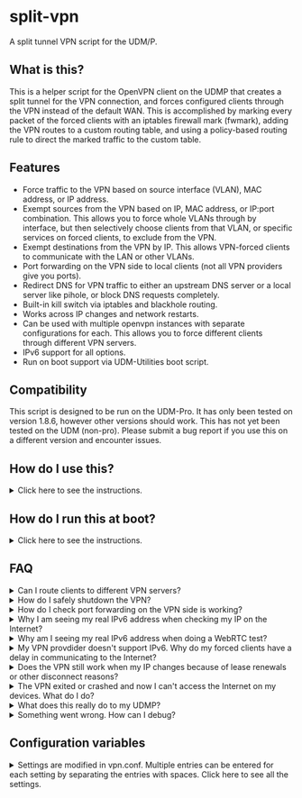 # split-vpn
A split tunnel VPN script for the UDM/P.

## What is this?

This is a helper script for the OpenVPN client on the UDMP that creates a split tunnel for the VPN connection, and forces configured clients through the VPN instead of the default WAN. This is accomplished by marking every packet of the forced clients with an iptables firewall mark (fwmark), adding the VPN routes to a custom routing table, and using a policy-based routing rule to direct the marked traffic to the custom table. 

## Features

* Force traffic to the VPN based on source interface (VLAN), MAC address, or IP address.
* Exempt sources from the VPN based on IP, MAC address, or IP:port combination. This allows you to force whole VLANs through by interface, but then selectively choose clients from that VLAN, or specific services on forced clients, to exclude from the VPN.
* Exempt destinations from the VPN by IP. This allows VPN-forced clients to communicate with the LAN or other VLANs.
* Port forwarding on the VPN side to local clients (not all VPN providers give you ports).
* Redirect DNS for VPN traffic to either an upstream DNS server or a local server like pihole, or block DNS requests completely.
* Built-in kill switch via iptables and blackhole routing.
* Works across IP changes and network restarts. 
* Can be used with multiple openvpn instances with separate configurations for each. This allows you to force different clients through different VPN servers. 
* IPv6 support for all options.
* Run on boot support via UDM-Utilities boot script.

## Compatibility

This script is designed to be run on the UDM-Pro. It has only been tested on version 1.8.6, however other versions should work. This has not yet been tested on the UDM (non-pro). Please submit a bug report if you use this on a different version and encounter issues. 

## How do I use this?

<details>
  <summary>Click here to see the instructions.</summary>

1. SSH into the UDM/P (assuming it's on 192.168.1.254).
```sh
ssh root@192.168.1.254
```
2. Download the scripts package and extract it to `/mnt/data/openvpn`.
```sh
cd /mnt/data
mkdir /mnt/data/openvpn
curl -sL https://github.com/peacey/split-vpn/archive/main.zip | unzip - "*/openvpn/*" -j -d openvpn && chmod +x openvpn/*.sh
```
3. Create a directory for your VPN provider's openvpn configuration files, and copy your VPN's configuration files (certificates, config, password files, etc) and the sample vpn.conf from `/mnt/data/openvpn/vpn.conf.sample`. NordVPN is used below as an example. 
```sh
mkdir /mnt/data/openvpn/nordvpn
cd /mnt/data/openvpn/nordvpn
curl https://downloads.nordcdn.com/configs/files/ovpn_legacy/servers/us-ca12.nordvpn.com.udp1194.ovpn --out nordvpn.ovpn
cp /mnt/data/openvpn/vpn.conf.sample /mnt/data/openvpn/nordvpn/vpn.conf
```
4. If your VPN provider uses a username/password, put them in a username_password.txt file in the same directory as the configuration with the username on the first line and password on the second line. Then either: 
    * Edit your VPN provider's openvpn config you downloaded in step 3 to reference the username_password.txt file by adding/changing this directive: `auth-user-pass username_password.txt`.
    * Use the `--auth-user-pass username_password.txt` option when you run openvpn below in step 6 or 8. 
    
    NOTE: The username/password for openvpn are usually given to you in a file or in your VPN provider's online portal. They are usually not the same as your login to the VPN. 
5. Edit the vpn.conf file with your desired settings. See the explanation of each setting [below](#configuration-variables). 
6. Run OpenVPN in the foreground to test if everything is working properly.
```sh
openvpn --config nordvpn.ovpn \
        --route-noexec \
        --up /mnt/data/openvpn/updown.sh \
        --down /mnt/data/openvpn/updown.sh \
        --script-security 2
```
7. If the connection works, check each client to make sure they are on the VPN by doing the following.

    * Check if you are seeing the VPN IPs when you visit http://whatismyip.host/. You can also test from command line, by running the following commands from your clients. Make sure you are not seeing your real IP anywhere, either IPv4 or IPv6.
    ```sh
    curl -4 ifconfig.co
    curl -6 ifconfig.co
    ```
        
      If you are seeing your real IPv6 address above, make sure that you are forcing your client through IPv6 as well as IPv4, by forcing through interface, MAC address, or the IPv6 directly. If IPv6 is not supported by your VPN provider, the IPv6 check will time out and not return anything. You should never see your real IPv6 address. 

    * Check for DNS leaks with the Extended Test on https://www.dnsleaktest.com/. If you see a DNS leak, try redirecting DNS with the DNS_IPV4_IP/DNS_IPV6_IP  options, or set DNS_IPV6_IP="REJECT" if your VPN provider does not support IPv6. 
    * Check for WebRTC leaks in your browser by visiting https://browserleaks.com/webrtc. If WebRTC is leaking your IPv6 IP, you need to disable WebRTC in your browser (if possible), or disable IPv6 completely by disabling it directly on your client or through the UDMP network settings for the client's VLAN.
    
8. If everything is working properly, stop the OpenVPN client by pressing Ctrl+C, and then run it in the background with the following command. You can modify the command to change `--ping-restart` or other options as needed. The only requirement is that you run updown.sh script as the up/down script and `--route-noexec` to disable OpenVPN from adding routes to the default table instead of our custom one.
```sh
nohup openvpn --config nordvpn.ovpn \
              --route-noexec \
              --up /mnt/data/openvpn/updown.sh \
              --down /mnt/data/openvpn/updown.sh \
              --script-security 2 \
              --ping-restart 15 \
              --mute-replay-warnings > openvpn.log &
```
9. Now you can exit the UDM/P. If you would like to start the VPN client at boot, please read on to the next section. 
10. If your VPN provider doesn't support IPv6, it is recommended to disable IPv6 for that VLAN in the UDMP settings, or on the client, so that you don't encounter any delays. If you don't disable IPv6, clients on that network will try to communicate over IPv6 first and fail, then fallback to IPv4. This creates a delay that can be avoided if IPv6 is turned off completely for that network or client.

</details>

## How do I run this at boot?

<details>
  <summary>Click here to see the instructions.</summary>

You can use [UDM Utilities Boot Script](https://github.com/boostchicken/udm-utilities/tree/master/on-boot-script) to run the VPN script at boot. The boot script survives across firmware upgrades too.

1. Set-up UDM Utilities Boot Script by following the instructions [here](https://github.com/boostchicken/udm-utilities/blob/master/on-boot-script/README.md).
2. Create a new file under `/mnt/data/on_boot.d/run-vpn.sh` and fill it with the following. 
```sh
#!/bin/sh
# Load configuration and run openvpn
cd /mnt/data/openvpn/nordvpn
source ./vpn.conf
/mnt/data/openvpn/add-vpn-iptables-rules.sh up ${DEV}
nohup openvpn --config nordvpn.ovpn \
              --route-noexec \
              --up /mnt/data/openvpn/updown.sh \
              --down /mnt/data/openvpn/updown.sh \
              --dev-type tun --dev ${DEV} \
              --script-security 2 \
              --ping-restart 15 \
              --mute-replay-warnings > openvpn.log &
```
Remember to modify the `cd` line and the `--config` openvpn option to point to your config. Comment out the `add-vpn-iptables-rules.sh` line if you want the iptables kill switch to not be activated until after the VPN connects.

3. Run `chmod +x /mnt/data/on_boot.d/run-vpn.sh` to give the script execute permissions. 
4. That's it. Now the VPN will start at every boot. 
5. Note that there is a short period between when the UDMP starts and when this script runs. This means there is a few seconds when the UDMP starts up when your forced clients **WILL** have access to your WAN and might leak their real IP, because the kill switch has not been activated yet. After the script runs, forced clients will not be able to access your WAN even if openvpn crashes or restarts (see the [REMOVE_KILLSWITCH_ON_EXIT](#configuration-variables) option below).

</details>

## FAQ
<details>
  <summary>Can I route clients to different VPN servers?</summary>
    Yes you can. Simply make a separate directory for each VPN server, and give them each a vpn.conf file with the clients you wish to force through them. Make sure the options ROUTE_TABLE, MARK, PREFIX, PREF, and DEV are unique for each vpn.conf file so the different VPN servers don't share the same tunnel device, route table, or fwmark.
   
   Afterwards, modify your run script like so (in this example, we are using Mullvad and NordVPN). Note that you need to cd into the correct directory for each different VPN server before running the openvpn command so that the correct config file is used for each and a unique TUN device is passed to openvpn.

    #!/bin/sh

    # Load configuartion for mullvad and run openvpn
    cd /mnt/data/openvpn/mullvad
    source ./vpn.conf
    /mnt/data/openvpn/add-vpn-iptables-rules.sh up ${DEV}
    nohup openvpn --config mullvad.conf \
                  --route-noexec \
                  --up /mnt/data/openvpn/updown.sh \
                  --down /mnt/data/openvpn/updown.sh \
                  --script-security 2 \
                  --dev-type tun --dev ${DEV} \
                  --ping-restart 15 \
                  --mute-replay-warnings > openvpn.log &

    # Load configuartion for nordvpn and run openvpn
    cd /mnt/data/openvpn/nordvpn
    source ./vpn.conf
    /mnt/data/openvpn/add-vpn-iptables-rules.sh up ${DEV}
    nohup openvpn --config nordvpn.ovpn \
                  --route-noexec \
                  --up /mnt/data/openvpn/updown.sh \
                  --down /mnt/data/openvpn/updown.sh \
                  --script-security 2 \
                  --dev-type tun --dev ${DEV} \
                  --ping-restart 15 \
                  --mute-replay-warnings > openvpn.log &

</details>

<details>
  <summary>How do I safely shutdown the VPN?</summary>
  Simply send the openvpn process the TERM signal. Killswitch and iptables rules will only be removed if the option REMOVE_KILLSWITCH_ON_EXIT is set to 1.
  
  1. If you want to kill all openvpn instances.
    
    killall -TERM openvpn
  
  2. If you want to kill a specific openvpn instance using tun0.
    
    kill -TERM $(pgrep -f "openvpn.*tun0")
  
</details>

<details>
  <summary>How do I check port forwarding on the VPN side is working?</summary>
  Use a port checking tool (like https://websistent.com/tools/open-port-check-tool/) and enter your VPN IP and VPN port number to test. Check both IPv6 and IPv4 if using. Alternatively, you can run the following command on your client which tells your IP and if the port is open. Make sure you are not seeing your real IP here and that the status for the port is reachable. Replace 21674 with your VPN port number. 
  
     curl -4 https://am.i.mullvad.net/port/21674
     curl -6 https://am.i.mullvad.net/port/21674
     
</details>

<details>
  <summary>Why I am seeing my real IPv6 address when checking my IP on the Internet?</summary>
  You shouldn't be seeing your real IPv6 address anywhere if you forced your clients over IPv6, even if your VPN doesn't support IPv6. Make sure that you are forcing your client through IPv6 as well as IPv4, by forcing through interface (FORCED_SOURCE_INTERFACE), MAC address (FORCED_SOURCE_MAC), or the IPv6 directly (FORCED_SOURCE_IPV6). If IPv6 is not supported by your VPN provider, IPv6 traffic should time out or be refused. For additional security if your VPN provider doesn't support IPv6, it is recommended to set the DNS_IPV6_IP option to "REJECT", or disable IPv6 for that network in the UDMP settings, so that IPv6 DNS leaks do not occur.
     
</details>

<details>
  <summary>Why am I seeing my real IPv6 address when doing a WebRTC test?</summary>
  WebRTC is a protocol that allows browsers to get your local and global IPs via JavaScript. WebRTC cannot be completely disabled at the network level because some browsers check the network interface directly to see what IP to return. Since IPv6 has global IPs directly assigned to the network interface, your non-VPN global IPv6 can be directly seen by the browser and leaked to WebRTC JavaScript calls. To solve this, you can do one of the following.

  * Disable WebRTC in the browser (not all browsers allow you to).
  * Disable JavaScript completely. 
  * Disable IPv6 completely either directly on the client (if you can), or by using the UDMP's network settings to turn off IPv6 for the client's VLAN.
  
</details>

<details>
  <summary>My VPN provdider doesn't support IPv6. Why do my forced clients have a delay in communicating to the Internet?</summary>
  If your VPN provider doesn't support IPv6 but you have IPv6 enabled on the network, clients will attempt to communicate over IPv6 first then fallback to IPv4 when the connection fails, since IPv6 is not supported on the VPN. To avoid this delay, it is recommended to disable IPv6 for that network/VLAN in the UDMP settings, or on the client directly. This ensures that the clients only use IPv4 and don't have to wait for IPv6 to time out first.
     
</details>

<details>
  <summary>Does the VPN still work when my IP changes because of lease renewals or other disconnect reasons?</summary>
    Yes, as long as you add the "--ping-restart X" option to the openvpn command line when you run it. This ensures that if there is a network disconnect for any reason, the OpenVPN client will restart and try to re-configure itself after X seconds until it connects again. The killswitch will still be active during the restart to block non-VPN traffic as long as you set REMOVE_KILLSWITCH_ON_EXIT=0 in the config.
  
</details>

<details>
  <summary>The VPN exited or crashed and now I can't access the Internet on my devices. What do I do?</summary>
  When the VPN process crashes, there is no cleanup done for the iptable rules and the killswitch is still active. This is also the case for a clean exit when you set the option REMOVE_KILLSWITCH_ON_EXIT=0. This is a safety feature so that there are no leaks if the VPN crashes.
  
  1. If you don't want to delete the killswitch and leak your real IP, re-run the openvpn run script or command to bring the VPN back up again.

  2. If you want to delete the killswitch so your forced clients can access your default network again instead of go through the VPN, run the following command (replace tun0 with the device you defined in the config file) after changing to the directory with the vpn.conf file. 
    
    cd /mnt/data/openvpn/nordvpn
    /mnt/data/openvpn/updown.sh tun0 force-down
      
</details>

<details>
  <summary>What does this really do to my UDMP?</summary>
  This script only does the following.
  
  1. Adds custom iptable chains and rules to the mangle, nat, and filter tables. You can see them with the following commands (assuming you set PREFIX=VPN_).
  
    iptables -t mangle -S | grep VPN
    iptables -t nat -S | grep VPN
    iptables -t filter -S | grep VPN
    ip6tables -t mangle -S | grep VPN
    ip6tables -t nat -S | grep VPN
    ip6tables -t filter -S | grep VPN
    
  2. Adds VPN routes to custom routing tables that can be seen with the following command (assuming you set ROUTE_TABLE=101).
  
    ip route show table 101
    ip -6 route show table 101
  
  2. Adds policy-based routes to redirect marked traffic to the custom tables. You can see them with the following command (look for the fwmark you defined in your config or 0x9 if using default).
  
    ip rule
    ip -6 rule
    
  4. Stays running in the background to monitor the policy-based routes every second for any deletions caused by the UDMP operating system, and re-adds them if deleted. The UDMP removes the custom policy-based routes when the WAN IP changes. You can see the script running with:
  
    ps | grep updown.sh
    
  5. Writes logs to openvpn.log and rule-watcher.log in each VPN server's directory. Logs are overwritten at every run.
      
</details>

<details>
  <summary>Something went wrong. How can I debug?</summary>

  1. First check the openvpn.log file in the VPN server's directory for any errors.
  2. Check that the iptable rules, policy-based routes, and custom table routes agree with your configuration. See the previous question for how to look this up. 
  3. Post a bug report if you encounter any reproducible issues. 
  
</details>

## Configuration variables

<details>
  <summary>Settings are modified in vpn.conf. Multiple entries can be entered for each setting by separating the entries with spaces. Click here to see all the settings.</summary>
  
  <details>
    <summary>FORCED_SOURCE_INTERFACE</summary>
      Force all traffic coming from a source interface through the VPN. 
      Default LAN is br0, and other LANs are brX, where X = VLAN number.
  
      Format: [INTERFACE NAME]
      Example: FORCED_SOURCE_INTERFACE="br6 br8"

  </details>
  
  <details>
    <summary>FORCED_SOURCE_IPV4</summary>
      Force all traffic coming from a source IPv4 through the VPN. 
      IP can be entered in CIDR format to cover a whole subnet. 
  
      Format: [IP/nn]
      Example: FORCED_SOURCE_IPV4="192.168.1.1/32 192.168.3.0/24"

  </details>
  
  <details>
    <summary>FORCED_SOURCE_IPV6</summary>
      Force all traffic coming from a source IPv6 through the VPN. 
      IP can be entered in CIDR format to cover a whole subnet. 
  
      Format: [IP/nn]
      Example: FORCED_SOURCE_IPV6="fd00::2/128 2001:1111:2222:3333::/56"

  </details>
  
  <details>
    <summary>FORCED_SOURCE_MAC</summary>
      Force all traffic coming from a source MAC through the VPN.
  
      Format: [MAC]
      Example: FORCED_SOURCE_MAC="00:aa:bb:cc:dd:ee 30:08:d7:aa:bb:cc"

  </details>
  
  <details>
    <summary>EXEMPT_SOURCE_IPV4</summary>
      Exempt IPv4 sources from the VPN. This allows you to create exceptions to the force rules above. For example, if you forced a whole interface with FORCED_SOURCE_INTERFACE, you can selectively choose clients from that VLAN to exclude.
  
      Format: [IP/nn]
      Example: EXEMPT_SOURCE_IPV4="192.168.1.2/32 192.168.3.8/32"

  </details>
  
  <details>
    <summary>EXEMPT_SOURCE_IPV6</summary>
      Exempt IPv6 sources from the VPN. This allows you to create exceptions to the force rules above. 
  
      Format: [IP/nn]
      Example: EXEMPT_SOURCE_IPV6="2001:1111:2222:3333::2 2001:1111:2222:3333::10"

  </details>
  
  <details>
    <summary>EXEMPT_SOURCE_MAC</summary>
      Exempt MAC sources from the VPN. This allows you to create exceptions to the force rules above. 
  
      Format: [MAC]
      Example: EXEMPT_SOURCE_MAC="00:aa:bb:cc:dd:ee 30:08:d7:aa:bb:cc"

  </details>
   
  <details>
    <summary>EXEMPT_SOURCE_IPV4_PORT</summary>
      Exempt an IPv4:Port source from the VPN. This allows you to create exceptions on a port basis, so you can selectively choose which services on a client to tunnel through the VPN and which to tunnel through the default LAN/WAN. For example, you can tunnel all traffic through the VPN for some client, but have port 22 still be accessible over the LAN/WAN so you can SSH to it normally. 
  
      A single entry can have up to 15 multiple ports by separating the ports with commas. 
      Ranges of ports can be defined with a colon like 5000:6000, and take up two ports in the entry. 
      Protocal can be tcp, udp or both. 
      Format: [tcp/udp/both]-[IP Source]-[port1,port2:port3,port4,...]
      Example: EXEMPT_SOURCE_IPV4_PORT="tcp-192.168.1.1-22,32400,80:90,443 both-192.168.1.3-53"

  </details>
  
  <details>
    <summary>EXEMPT_SOURCE_IPV6_PORT</summary>
      Exempt an IPv6:Port source from the VPN. This allows you to create exceptions on a port basis, so you can selectively choose which services on a client to tunnel through the VPN and which to tunnel through the default LAN/WAN. 
 
      A single entry can have up to 15 multiple ports by separating the ports with commas. 
      Ranges of ports can be defined with a colon like 5000:6000, and take up two ports in the entry. 
      Protocal can be tcp, udp or both. 
      Format: [tcp/udp/both]-[IP Source]-[port1,port2:port3,port4,...]
      Example: EXEMPT_SOURCE_IPV6_PORT="tcp-fd00::69-22,32400,80:90,443 both-fd00::2-53"

  </details> 
  
  <details>
    <summary>EXEMPT_DESTINATIONS_IPV4</summary>
      Exempt IPv4 destinations from the VPN. For example, you can allow a LAN subnet so VPN-forced clients are still able to communicate with others on that VLAN, or you can exempt a local DNS address if you want to have local DNS to your pihole or DoH client.
  
      Format: [IP/nn]
      Example: EXEMPT_DESTINATIONS_IPV4="192.168.1.0/24 10.0.5.3/32"

  </details>

  <details>
    <summary>EXEMPT_DESTINATIONS_IPV6</summary>
      Exempt IPv6 destinations from the VPN. For example, you can allow a LAN subnet so VPN-forced clients are still able to communicate with others on that VLAN, or you can exempt a local DNS address if you want to have local DNS to your pihole or DoH client.
  
      Format: [IP/nn]
      Example: EXEMPT_DESTINATIONS_IPV6="fd62:1200:1300:1400::2/32 2001:1111:2222:3333::/56"

  </details>
  
  <details>
    <summary>PORT_FORWARDS_IPV4</summary>
      Forward ports on the VPN side to a local IPv4:port. Not all VPN providers support port forwards. The ports are usually given to you on the provider's portal.
  
      Only one port per entry. Protocal can be tcp, udp or both. 
      Format: [tcp/udp/both]-[VPN Port]-[Forward IP]-[Forward Port]
      Example: PORT_FORWARDS_IPV4="tcp-21674-192.168.1.1-50001 tcp-31683-192.168.1.1-22"

  </details>
  
  <details>
    <summary>PORT_FORWARDS_IPV6</summary>
      Forward ports on the VPN side to a local IPv6:port. Not all VPN providers support port forwards. The ports are usually given to you on the provider's portal.
  
      Only one port per entry. Protocal can be tcp, udp or both. 
      Format: [tcp/udp/both]-[VPN Port]-[Forward IP]-[Forward Port]
      Example: PORT_FORWARDS_IPV6="tcp-21674-2001:aaa:bbbb:2acc::69-50001 tcp-31456-2001:aaa:bbbb:2acc::70-443"

  </details>
  
  <details>
    <summary>DNS_IPV4_IP, DNS_IPV4_PORT</summary>
      Redirect DNS IPv4 traffic of VPN-forced clients to this IP and port.
      If set to "DHCP", the DNS will try to be obtained from the DHCP options that the VPN sends. 
      If set to "REJECT", DNS requests over IPv6 will be blocked instead. 
      Note that many VPN providers redirect all DNS traffic to their servers, so redirection to other IPs might not work on all providers.
      DNS redirects to a local address, or rejecting DNS traffic works for all providers.
      Make sure to set DNS_IPV4_INTERFACE if redirecting to a local DNS address. 
  
      Format: [IP] or "DHCP" or "REJECT"
      Example: DNS_IPV4_IP="1.1.1.1"
      Example: DNS_IPV4_IP="DHCP"
      Example: DNS_IPV4_IP="REJECT"
      Example: DNS_IPV4_PORT=53

  </details>
  
  <details>
    <summary>DNS_IPV4_INTERFACE</summary>
      Set this to the interface (brX) the IPv4 DNS is on if it is a local IP. Leave blank for non-local DNS. 
      Local DNS redirects will not work without specifying the interface.
  
      Format: [brX]
      Example: DNS_IPV4_INTERFACE="br0"

  </details>
  
  <details>
    <summary>DNS_IPV6_IP, DNS_IPV6_PORT</summary>
      Redirect DNS IPv6 traffic of VPN-forced clients to this IP and port. 
      If set to "REJECT", DNS requests over IPv6 will be blocked instead. The REJECT option is recommended to be enabled for VPN providers that don't support IPv6, to eliminate any IPv6 DNS leaks.
      Note that many VPN providers redirect all DNS traffic to their servers, so redirection to other IPs might not work on all providers.
      DNS redirects to a local address, or rejecting DNS traffic works for all providers.
      Make sure to set DNS_IPV6_INTERFACE if redirecting to a local DNS address. 
  
      Format: [IP] or "REJECT"
      Example: DNS_IPV6_IP="2606:4700:4700::64"
      Example: DNS_IPV6_IP="REJECT"
      Example: DNS_IPV6_PORT=53

  </details>
  
  <details>
    <summary>DNS_IPV6_INTERFACE</summary>
      Set this to the interface (brX) the IPv6 DNS is on if it is a local IP. Leave blank for non-local DNS. 
      Local DNS redirects will not work without specifying the interface.
  
      Format: [brX]
      Example: DNS_IPV6_INTERFACE="br0"

  </details>
  
  <details>
    <summary>KILLSWITCH</summary>
      Enable killswitch which adds an iptables rule to reject VPN-destined traffic that doesn't go out of the VPN. 
  
      Format: 0 or 1
      Example: KILLSWITCH=1

  </details>
  
  <details>
    <summary>REMOVE_KILLSWITCH_ON_EXIT</summary>
      Remove the killswitch on exit. 
      It is recommended to set this to 0 so that the killswitch is not removed in case the openvpn client crashes, disconnects, or restarts. 
      Setting this to 1 will remove the killswitch when the openvpn client restarts, which means clients might be able to communicate with your default WAN and leak your real IP while the openvpn client is restarting. 
  
      Format: 0 or 1
      Example: REMOVE_KILLSWITCH_ON_EXIT=0

  </details>
  
  <details>
    <summary>ROUTE_TABLE</summary>
      The custom route table number. 
      If you are running multiple openvpn clients, this needs to be unique for each client.
  
      Format: [Number]
      Example: ROUTE_TABLE=101

  </details>
  
  <details>
    <summary>MARK</summary>
      The firewall mark that will be used to mark the packets destined to the VPN. 
      If you are running multiple openvpn clients, this needs to be unique for each client.
  
      Format: [Hex number]
      Example: MARK=0x9

  </details>
  
  <details>
    <summary>PREFIX</summary>
      The prefix that will be used when adding custom iptables chains. 
      If you are running multiple openvpn clients, this needs to be unique for each client. 

      Format: [Prefix]
      Example: PREFIX=VPN_

  </details>
  
  <details>
    <summary>PREF</summary>
      The preference that will be used when adding the policy-based routing rule.
      It should preferably be less than the UDM rules seen when running "ip rule".

      Format: [Number]
      Example: PREF=99

  </details>
  
  <details>
    <summary>DEV</summary>
    The name of the VPN tunnel device to use for openvpn. 
    If you are running multiple openvpn clients, this needs to be unique for each client. 
    This variable needs to be passed to openvpn via the --dev option or openvpn will default to tun0.

      Format: [tunX]
      Example: DEV=tun0

  </details>
  
</details>
